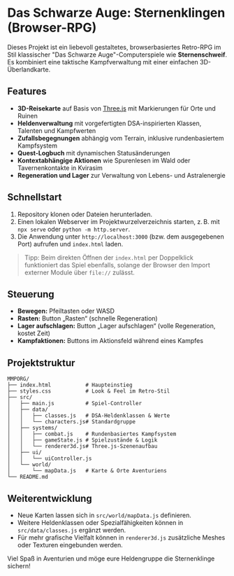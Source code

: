 # Das Schwarze Auge: Sternenklingen (Browser-RPG)

Dieses Projekt ist ein liebevoll gestaltetes, browserbasiertes Retro-RPG im Stil klassischer "Das Schwarze Auge"-Computerspiele wie **Sternenschweif**. Es kombiniert eine taktische Kampfverwaltung mit einer einfachen 3D-Überlandkarte.

## Features

- **3D-Reisekarte** auf Basis von [Three.js](https://threejs.org/) mit Markierungen für Orte und Ruinen
- **Heldenverwaltung** mit vorgefertigten DSA-inspirierten Klassen, Talenten und Kampfwerten
- **Zufallsbegegnungen** abhängig vom Terrain, inklusive rundenbasiertem Kampfsystem
- **Quest-Logbuch** mit dynamischen Statusänderungen
- **Kontextabhängige Aktionen** wie Spurenlesen im Wald oder Tavernenkontakte in Kvirasim
- **Regeneration und Lager** zur Verwaltung von Lebens- und Astralenergie

## Schnellstart

1. Repository klonen oder Dateien herunterladen.
2. Einen lokalen Webserver im Projektwurzelverzeichnis starten, z. B. mit `npx serve` oder `python -m http.server`.
3. Die Anwendung unter `http://localhost:3000` (bzw. dem ausgegebenen Port) aufrufen und `index.html` laden.

> Tipp: Beim direkten Öffnen der `index.html` per Doppelklick funktioniert das Spiel ebenfalls, solange der Browser den Import externer Module über `file://` zulässt.

## Steuerung

- **Bewegen:** Pfeiltasten oder WASD
- **Rasten:** Button „Rasten“ (schnelle Regeneration)
- **Lager aufschlagen:** Button „Lager aufschlagen“ (volle Regeneration, kostet Zeit)
- **Kampfaktionen:** Buttons im Aktionsfeld während eines Kampfes

## Projektstruktur

```
MMPORG/
├── index.html           # Haupteinstieg
├── styles.css           # Look & Feel im Retro-Stil
├── src/
│   ├── main.js          # Spiel-Controller
│   ├── data/
│   │   ├── classes.js   # DSA-Heldenklassen & Werte
│   │   └── characters.js# Standardgruppe
│   ├── systems/
│   │   ├── combat.js    # Rundenbasiertes Kampfsystem
│   │   ├── gameState.js # Spielzustände & Logik
│   │   └── renderer3d.js# Three.js-Szenenaufbau
│   ├── ui/
│   │   └── uiController.js
│   └── world/
│       └── mapData.js   # Karte & Orte Aventuriens
└── README.md
```

## Weiterentwicklung

- Neue Karten lassen sich in `src/world/mapData.js` definieren.
- Weitere Heldenklassen oder Spezialfähigkeiten können in `src/data/classes.js` ergänzt werden.
- Für mehr grafische Vielfalt können in `renderer3d.js` zusätzliche Meshes oder Texturen eingebunden werden.

Viel Spaß in Aventurien und möge eure Heldengruppe die Sternenklinge sichern!

